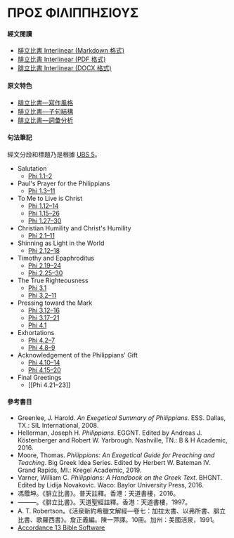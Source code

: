 # ΠΡΟΣ ΦΙΛΙΠΠΗΣΙΟΥΣ

#### 經文閱讀
- [腓立比書 Interlinear (Markdown 格式)](Philippians-Interlinear.md)
- [腓立比書 Interlinear (PDF 格式)](Philippians-Interlinear.pdf)
- [腓立比書 Interlinear (DOCX 格式)](Philippians-Interlinear.docx)


#### 原文特色
- [腓立比書—寫作風格](Philippians-Style.md)  
- [腓立比書—子句結構](Philippians-Clause.md)  
- [腓立比書—詞彙分析](Philippians-Vocabulary.md)  

#### 句法筆記
經文分段和標題乃是根據 [UBS 5](https://www.academic-bible.com/en/online-bibles/greek-new-testament-ubs5/read-the-bible-text/bibel/text/lesen/stelle/60/10001/19999/ch/9ae6cbbf13501064355209f3c3a858de/)。

- Salutation
	- [Phi 1.1–2](Phi%201.1–2.md)
- Paul's Prayer for the Philippians
	- [Phi 1.3–11](Phi%201.3–11.md)
- To Me to Live is Christ
	- [Phi 1.12–14](Phi%201.12%E2%80%9314.md)
	- [Phi 1.15–26](Phi%201.15%E2%80%9326.md)
	- [Phi 1.27–30](Phi%201.27%E2%80%9330.md)
- Christian Humility and Christ's Humility
	- [Phi 2.1–11](Phi%202.1%E2%80%9311.md)
- Shinning as Light in the World
	- [Phi 2.12–18](Phi%202.12%E2%80%9318.md)
- Timothy and Epaphroditus
	- [Phi 2.19–24](Phi%202.19%E2%80%9324.md)
	- [Phi 2.25–30](Phi%202.25%E2%80%9330.md)
- The True Righteousness
	- [Phi 3.1](Phi%203.1)
	- [Phi 3.2–11](Phi%203.2%E2%80%9311.md)
- Pressing toward the Mark
	- [Phi 3.12–16](Phi%203.12%E2%80%9316.md)
	- [Phi 3.17–21](Phi%203.17%E2%80%9321.md)
	- [Phi 4.1](Phi%204.1)
- Exhortations
	- [Phi 4.2–7](Phi%204.2%E2%80%937.md)
	- [Phi 4.8–9](Phi%204.8%E2%80%939.md)
- Acknowledgement of the Philippians' Gift
	- [Phi 4.10–14](Phi%204.10%E2%80%9314.md)
	- [Phi 4.15–20](Phi%204.15%E2%80%9320.md)
- Final Greetings
	- [[Phi 4.21–23]]


#### 參考書目
- Greenlee, J. Harold. _An Exegetical Summary of Philippians_. ESS. Dallas, TX.: SIL International, 2008.
- Hellerman, Joseph H. _Philippians_. EGGNT. Edited by Andreas J. Köstenberger and Robert W. Yarbrough. Nashville, TN.: B & H Academic, 2016.
- Moore, Thomas. _Philippians: An Exegetical Guide for Preaching and Teaching_. Big Greek Idea Series. Edited by Herbert W. Bateman IV. Grand Rapids, MI.: Kregel Academic, 2019.
- Varner, William C. _Philippians: A Handbook on the Greek Text_. BHGNT. Edited by Lidija Novakovic. Waco: Baylor University Press, 2016.
- 馮蔭坤。《腓立比書》。普天註釋。香港：天道書樓，2016。
- ———。《腓立比書》。天道聖經註釋。香港：天道書樓，1997。
-  A. T. Robertson。《活泉新約希臘文解經—卷七：加拉太書、以弗所書、腓立比書、歌羅西書》。詹正義編。陳一萍譯。10冊。加州：美國活泉，1991。
- [Accordance 13 Bible Software](https://www.accordancebible.com/)